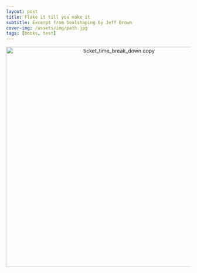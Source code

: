 ```yaml
---
layout: post
title: Flake it till you make it
subtitle: Excerpt from Soulshaping by Jeff Brown
cover-img: /assets/img/path.jpg
tags: [books, test]
---
```



<div>
    <a href="https://plotly.com/~Terrence.bosco/19/?share_key=HFvJQNk68TH37MjaCRatPL" target="_blank" title="ticket_time_break_down copy" style="display: block; text-align: center;"><img src="https://plotly.com/~Terrence.bosco/19.png?share_key=HFvJQNk68TH37MjaCRatPL" alt="ticket_time_break_down copy" style="max-width: 100%;width: 600px;"  width="600" onerror="this.onerror=null;this.src='https://plotly.com/404.png';" /></a>
    <script data-plotly="Terrence.bosco:19" sharekey-plotly="HFvJQNk68TH37MjaCRatPL" src="https://plotly.com/embed.js" async></script>
</div>

    
